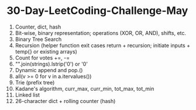 # 30-Day-LeetCoding-Challenge-May
1. Counter, dict, hash
2. Bit-wise, binary representation; operations (XOR, OR, AND), shifts, etc.
3. Binary Tree Search
4. Recursion (helper function exit cases return + recursion; initiate inputs + temp{} or existing arrays)
5. Count for votes +=, -=
6. "".join(strings).lstrip('0') or '0'
7. Dynamic append and pop.()
8. all(v >= 0 for v in a.itervalues())
9. Trie (prefix tree)
10. Kadane's algorithm, curr_max, curr_min, tot_max, tot_min
11. Linked list
12. 26-character dict + rolling counter (hash)
